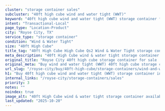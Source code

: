 ```yaml
---
cluster: "storage container sales"
subcluster: "40ft high cube wind and water tight (WWT)"
keyword: "40ft high cube wind and water tight (WWT) storage container for sale Royse City, TX"
intent: "Transactional-Local"
page_type: "Location-Product"
city: "Royse City, TX"
service_type: "storage container"
condition: "Wind & Water Tight"
size: "40ft High Cube"
title_tag: "40ft High Cube High Cube Qs2 Wind & Water Tight storage container Sales in Royse City | LC Container"
meta_description: "40ft High Cube wind & water tight storage container sales in Royse City. High cube containers with extra height. Fast delivery, competitive pricing. Serving storage containers area. Quote ID: NG6. Call (214) 524-4168 for your free quote today."
original_title: "Royse City 40ft high cube storage container for sale | LC"
original_meta: "Buy wind and water tight (WWT) 40ft high cube storage container sale with local delivery in Royse City, TX. LC Container — local Since 2003. Request a fast quote today."
url_slug: "/royse-city/buy/40ft-high-cube/storage-containers/wind-and-water-tight-wwt"
h1: "Buy 40ft high cube wind and water tight (WWT) storage container in Royse City"
internal_links: "/royse-city/storage-containers/sales"
priority: 3
notes: ""
noindex: true
image_alt: "40ft High Cube wind & water tight storage container available for delivery in Royse City"
last_updated: "2025-10-20"
---
```


<!-- TODO: Add unique city/inventory copy, images, and internal links here. -->
